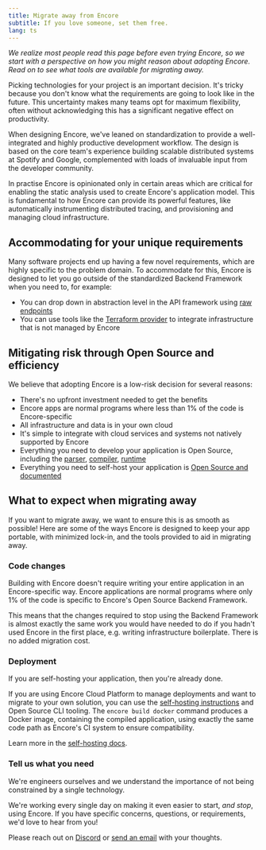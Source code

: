```yaml
---
title: Migrate away from Encore
subtitle: If you love someone, set them free.
lang: ts
---
```


_We realize most people read this page before even trying Encore, so we start with a perspective on how you might reason about adopting Encore. Read on to see what tools are available for migrating away._

Picking technologies for your project is an important decision. It's tricky because you don't know what the requirements are going to look like in the future. This uncertainty makes many teams opt for maximum flexibility, often without acknowledging this has a significant negative effect on productivity.

When designing Encore, we've leaned on standardization to provide a well-integrated and highly productive development workflow. The design is based on the core team's experience building scalable distributed systems at Spotify and Google, complemented with loads of invaluable input from the developer community. 

In practise Encore is opinionated only in certain areas which are critical for enabling the static analysis used to create Encore's application model. This is fundamental to how Encore can provide its powerful features, like automatically instrumenting distributed tracing, and provisioning and managing cloud infrastructure.

## Accommodating for your unique requirements

Many software projects end up having a few novel requirements, which are highly specific to the problem domain. To accommodate for this, Encore is designed to let you go outside of the standardized Backend Framework when you need to, for example:
- You can drop down in abstraction level in the API framework using [raw endpoints](/docs/ts/primitives/defining-apis#raw-endpoints)
- You can use tools like the [Terraform provider](/docs/platform/integrations/terraform) to integrate infrastructure that is not managed by Encore

## Mitigating risk through Open Source and efficiency

We believe that adopting Encore is a low-risk decision for several reasons:

- There's no upfront investment needed to get the benefits
- Encore apps are normal programs where less than 1% of the code is Encore-specific
- All infrastructure and data is in your own cloud
- It's simple to integrate with cloud services and systems not natively supported by Encore
- Everything you need to develop your application is Open Source, including the [parser](https://github.com/encoredev/encore/tree/main/v2/parser), [compiler](https://github.com/encoredev/encore/tree/main/v2/compiler), [runtime](https://github.com/encoredev/encore/tree/main/runtimes)
- Everything you need to self-host your application is [Open Source and documented](/docs/self-host/build)

## What to expect when migrating away

If you want to migrate away, we want to ensure this is as smooth as possible! Here are some of the ways Encore is designed to keep your app portable, with minimized lock-in, and the tools provided to aid in migrating away.

### Code changes

Building with Encore doesn't require writing your entire application in an Encore-specific way. Encore applications are normal programs where only 1% of the code is specific to Encore's Open Source Backend Framework.

This means that the changes required to stop using the Backend Framework is almost exactly the same work you would have needed to do if you hadn't used Encore in the first place, e.g. writing infrastructure boilerplate. There is no added migration cost.

### Deployment

If you are self-hosting your application, then you're already done.

If you are using Encore Cloud Platform to manage deployments and want to migrate to your own solution, you can use the [self-hosting instructions](/docs/self-host/build) and Open Source CLI tooling. The `encore build docker` command produces a Docker image, containing the compiled application, using exactly the same code path as Encore's CI system to ensure compatibility.

Learn more in the [self-hosting docs](/docs/self-host/build).

### Tell us what you need

We're engineers ourselves and we understand the importance of not being constrained by a single technology.

We're working every single day on making it even easier to start, <i>and stop</i>, using Encore.
If you have specific concerns, questions, or requirements, we'd love to hear from you!

Please reach out on [Discord](https://encore.dev/discord) or [send an email](mailto:hello@encore.dev) with your thoughts.
